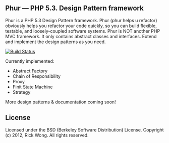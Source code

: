 Phur — PHP 5.3. Design Pattern framework
----------------------------------------

Phur is a PHP 5.3 Design Pattern framework. Phur (phur helps u refactor) obviously helps you refactor your code quickly, so you can build flexible, testable, and loosely-coupled software systems. Phur is NOT another PHP MVC framework. It only contains abstract classes and interfaces. Extend and implement the design patterns as you need.

[![Build Status](https://secure.travis-ci.org/RickWong/Phur.png)](https://travis-ci.org/RickWong/Phur)

Currently implemented:
* Abstract Factory
* Chain of Responsibility
* Proxy
* Finit State Machine
* Strategy

More design patterns & documentation coming soon!

License
-------

Licensed under the BSD (Berkeley Software Distribution) License.
Copyright (c) 2012, Rick Wong. All rights reserved.
